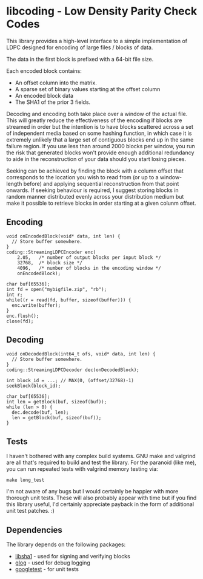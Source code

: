 libcoding - Low Density Parity Check Codes
==========================================

This library provides a high-level interface to a simple implementation of 
LDPC designed for encoding of large files / blocks of data. 

The data in the first block is prefixed with a 64-bit file size.

Each encoded block contains:
  - An offset column into the matrix.
  - A sparse set of binary values starting at the offset column
  - An encoded block data
  - The SHA1 of the prior 3 fields.

Decoding and encoding both take place over a window of the actual file. This 
will greatly reduce the effectiveness of the encoding if blocks are streamed 
in order but the intention is to have blocks scattered across a set of
independent media based on some hashing function, in which case it is 
extremely unlikely that a large set of contiguous blocks end up in the same
failure region. If you use less than around 2000 blocks per window, you run
the risk that generated blocks won't provide enough additional redundancy
to aide in the reconstruction of your data should you start losing pieces.

Seeking can be achieved by finding the block with a column offset that 
corresponds to the location you wish to read from (or up to a window-length 
before) and applying sequential reconstruction from that point onwards.
If seeking behaviour is required, I suggest storing blocks in random manner
distributed evenly across your distribution medium but make it possible to
retrieve blocks in order starting at a given colunm offset.

Encoding
--------

    void onEncodedBlock(void* data, int len) {
      // Store buffer somewhere.
    }
    coding::StreamingLDPCEncoder enc(
        2.05,   /* number of output blocks per input block */
        32768,  /* block size */
        4096,   /* number of blocks in the encoding window */
        onEncodedBlock);
    
    char buf[65536];
    int fd = open("mybigfile.zip", "rb");
    int r;
    while((r = read(fd, buffer, sizeof(buffer))) {
      enc.write(buffer);
    }
    enc.flush();
    close(fd);
    

Decoding
--------

    void onDecodedBlock(int64_t ofs, void* data, int len) {
      // Store buffer somewhere.
    }
    coding::StreamingLDPCDecoder dec(onDecodedBlock);
    
    int block_id = ...; // MAX(0, (offset/32768)-1)
    seekBlock(block_id);

    char buf[65536];
    int len = getBlock(buf, sizeof(buf));
    while (len > 0) {
      dec.decode(buf, len);
      len = getBlock(buf, sizeof(buf));
    }


Tests
-----

I haven't bothered with any complex build systems. GNU make and valgrind are all that's required to build and test the library. For the paranoid (like me), you can run repeated tests with valgrind memory testing via:

    make long_test

I'm not aware of any bugs but I would certainly be happier with more thorough unit tests. These will also probably appear with time but if you find this library useful, I'd certainly appreciate payback in the form of additional unit test patches. :)


Dependencies
------------

The library depends on the following packages:

  - [libsha1](https://github.com/dottedmag/libsha1) - used for signing and 
    verifying blocks
  - [glog](http://code.google.com/p/google-glog/) - used for debug logging
  - [googletest](http://code.google.com/p/googletest/) - for unit tests

